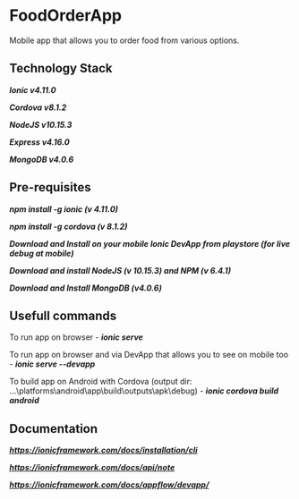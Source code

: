 # FoodOrderApp
Mobile app that allows you to order food from various options.

## Technology Stack
***Ionic v4.11.0***

***Cordova v8.1.2***

***NodeJS v10.15.3***

***Express v4.16.0***

***MongoDB v4.0.6***

## Pre-requisites

***npm install -g ionic (v 4.11.0)***

***npm install -g cordova (v 8.1.2)***

***Download and Install on your mobile Ionic DevApp from playstore (for live debug at mobile)***

***Download and install NodeJS (v 10.15.3) and NPM (v 6.4.1)***

***Download and Install MongoDB (v4.0.6)***

## Usefull commands

To run app on browser - ***ionic serve***

To run app on browser and via DevApp that allows you to see on mobile too - ***ionic serve --devapp***

To build app on Android with Cordova (output dir: ...\platforms\android\app\build\outputs\apk\debug) - ***ionic cordova build android***

## Documentation
***https://ionicframework.com/docs/installation/cli***

***https://ionicframework.com/docs/api/note***

***https://ionicframework.com/docs/appflow/devapp/***
